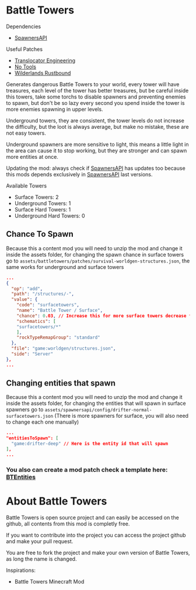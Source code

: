 # Battle Towers
Dependencies
- [SpawnersAPI](https://mods.vintagestory.at/spawnersapi)

Useful Patches
- [Translocator Engineering](https://mods.vintagestory.at/show/mod/15675)
- [No Tools](https://mods.vintagestory.at/show/mod/15782)
- [Wilderlands Rustbound](https://mods.vintagestory.at/show/mod/21610)

Generates dangerous Battle Towers to your world, every tower will have treasures, each level of the tower has better treasures, but be careful inside this towers, take some torchs to disable spawners and preventing enemies to spawn, but don't be so lazy every second you spend inside the tower is more enemies spawning in upper levels.

Underground towers, they are consistent, the tower levels do not increase the difficulty, but the loot is always average, but make no mistake, these are not easy towers.

Underground spawners are more sensitive to light, this means a little light in the area can cause it to stop working, but they are stronger and can spawn more entities at once.

Updating the mod: always check if [SpawnersAPI](https://mods.vintagestory.at/spawnersapi) has updates too because this mods depends exclusively in [SpawnersAPI](https://mods.vintagestory.at/spawnersapi) last versions.

Available Towers
- Surface Towers: 2
- Underground Towers: 1
- Surface Hard Towers: 1
- Underground Hard Towers: 0

## Chance To Spawn
Because this a content mod you will need to unzip the mod and change it inside the assets folder, for changing the spawn chance in surface towers go to ``assets/battletowers/patches/survival-worldgen-structures.json``, the same works for underground and surface towers
```json
...
{
  "op": "add",
  "path": "/structures/-",
  "value": {
    "code": "surfacetowers",
    "name": "Battle Tower / Surface",
    "chance": 0.03, // Increase this for more surface towers decrease for less
    "schematics": [
    "surfacetowers/*"
    ],
    "rockTypeRemapGroup": "standard"
  },
  "file": "game:worldgen/structures.json",
  "side": "Server"
},
...
```
## Changing entities that spawn
Because this a content mod you will need to unzip the mod and change it inside the assets folder, for changing the entities that will spawn in surface spawners go to ``assets/spawnersapi/config/drifter-normal-surfacetowers.json`` (There is more spawners for surface, you will also need to change each one manually)
```json
...
"entitiesToSpawn": [
  "game:drifter-deep" // Here is the entity id that will spawn
],
...
```
### You also can create a mod patch check a template here: [BTEntities](https://github.com/LeandroTheDev/battle_towers/tree/main/BTEntities)

# About Battle Towers
Battle Towers is open source project and can easily be accessed on the github, all contents from this mod is completly free.

If you want to contribute into the project you can access the project github and make your pull request.

You are free to fork the project and make your own version of Battle Towers, as long the name is changed.

Inspirations:

- Battle Towers Minecraft Mod
